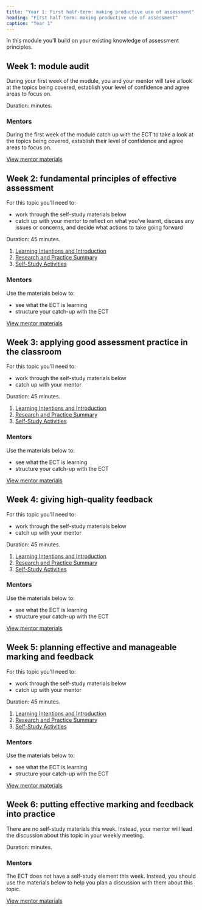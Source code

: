 ```yaml
---
title: "Year 1: First half-term: making productive use of assessment"
heading: "First half-term: making productive use of assessment"
caption: "Year 1"
---
```


In this module you’ll build on your existing knowledge of assessment principles.

## Week 1: module audit

During your first week of the module, you and your mentor will take a look at the topics being covered, establish your level of confidence and agree areas to focus on.

Duration: minutes.

### Mentors

During the first week of the module catch up with the ECT to take a look at the topics being covered, establish their level of confidence and agree areas to focus on.

[View mentor materials](/ucl/year-1-making-productive-use-of-assessment/summer-week-1-mentor-materials)

## Week 2: fundamental principles of effective assessment

For this topic you’ll need to:

- work through the self-study materials below
- catch up with your mentor to reflect on what you’ve learnt, discuss any issues or concerns, and decide what actions to take going forward

Duration: 45 minutes.

1. [Learning Intentions and Introduction](/ucl/year-1-making-productive-use-of-assessment/summer-week-2-ect-learning-intentions-and-introduction)
2. [Research and Practice Summary](/ucl/year-1-making-productive-use-of-assessment/summer-week-2-ect-research-and-practice-summary)
3. [Self-Study Activities](/ucl/year-1-making-productive-use-of-assessment/summer-week-2-ect-self-study-activities)

### Mentors

Use the materials below to:

- see what the ECT is learning
- structure your catch-up with the ECT

[View mentor materials](/ucl/year-1-making-productive-use-of-assessment/summer-week-2-mentor-materials)

## Week 3: applying good assessment practice in the classroom

For this topic you’ll need to:

- work through the self-study materials below
- catch up with your mentor

Duration: 45 minutes.

1. [Learning Intentions and Introduction](/ucl/year-1-making-productive-use-of-assessment/summer-week-3-ect-learning-intentions-and-introduction)
2. [Research and Practice Summary](/ucl/year-1-making-productive-use-of-assessment/summer-week-3-ect-research-and-practice-summary)
3. [Self-Study Activities](/ucl/year-1-making-productive-use-of-assessment/summer-week-3-ect-self-study-activities)

### Mentors

Use the materials below to:

- see what the ECT is learning
- structure your catch-up with the ECT

[View mentor materials](/ucl/year-1-making-productive-use-of-assessment/summer-week-3-mentor-materials)

## Week 4: giving high-quality feedback

For this topic you’ll need to:

- work through the self-study materials below
- catch up with your mentor

Duration: 45 minutes.

1. [Learning Intentions and Introduction](/ucl/year-1-making-productive-use-of-assessment/summer-week-4-ect-learning-intentions-and-introduction)
2. [Research and Practice Summary](/ucl/year-1-making-productive-use-of-assessment/summer-week-4-ect-research-and-practice-summary)
3. [Self-Study Activities](/ucl/year-1-making-productive-use-of-assessment/summer-week-4-ect-self-study-activities)

### Mentors

Use the materials below to:

- see what the ECT is learning
- structure your catch-up with the ECT

[View mentor materials](/ucl/year-1-making-productive-use-of-assessment/summer-week-4-mentor-materials)

## Week 5: planning effective and manageable marking and feedback

For this topic you’ll need to:

- work through the self-study materials below
- catch up with your mentor

Duration: 45 minutes.

1. [Learning Intentions and Introduction](/ucl/year-1-making-productive-use-of-assessment/summer-week-5-ect-learning-intentions-and-introduction)
2. [Research and Practice Summary](/ucl/year-1-making-productive-use-of-assessment/summer-week-5-ect-research-and-practice-summary)
3. [Self-Study Activities](/ucl/year-1-making-productive-use-of-assessment/summer-week-5-ect-self-study-activities)

### Mentors

Use the materials below to:

- see what the ECT is learning
- structure your catch-up with the ECT

[View mentor materials](/ucl/year-1-making-productive-use-of-assessment/summer-week-5-mentor-materials)

## Week 6: putting effective marking and feedback into practice

There are no self-study materials this week. Instead, your mentor will lead the discussion about this topic in your weekly meeting.

Duration: minutes.

### Mentors

The ECT does not have a self-study element this week. Instead, you should use the materials below to help you plan a discussion with them about this topic.

[View mentor materials](/ucl/year-1-making-productive-use-of-assessment/summer-week-6-mentor-materials)
